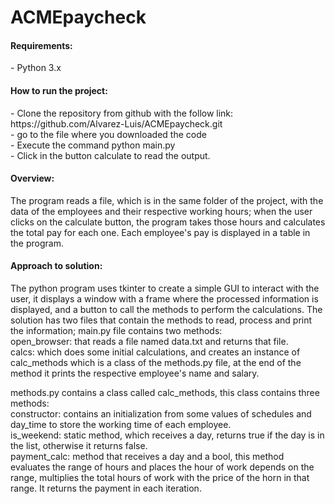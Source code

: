 # ACMEpaycheck

<h4>Requirements:</h4>
- Python 3.x
<br>
<h4>How to run the project:</h4>
- Clone the repository from github with the follow link: https://github.com/Alvarez-Luis/ACMEpaycheck.git <br>
- go to the file where you downloaded the code <br>
- Execute the command python main.py <br>
- Click in the button calculate to read the output.

<br>

<h4>Overview:</h4>
The program reads a file, which is in the same folder of the project, with the data of the employees and their respective working hours; when the user clicks on the calculate button, the program takes those hours and calculates the total pay for each one.
Each employee's pay is displayed in a table in the program.

<h4>Approach to solution:</h4>
The python program uses tkinter to create a simple GUI to interact with the user, it displays a window with a frame where the processed information is displayed, and a button to call the methods to perform the calculations.
The solution has two files that contain the methods to read, process and print the information; main.py file contains two methods:<br>
open_browser: that reads a file named data.txt and returns that file.<br>
calcs: which does some initial calculations, and creates an instance of calc_methods which is a class of the methods.py file,
at the end of the method it prints the respective employee's name and salary. <br>

methods.py contains a class called calc_methods, this class contains three methods:<br>
constructor: contains an initialization from some values of schedules and day_time to store the working time of each employee.<br>
is_weekend: static method, which receives a day, returns true if the day is in the list, otherwise it returns false.<br>
payment_calc: method that receives a day and a bool, this method evaluates the range of hours and places the hour of work depends on the range, multiplies the total hours of work with the price of the horn in that range.
It returns the payment in each iteration.
